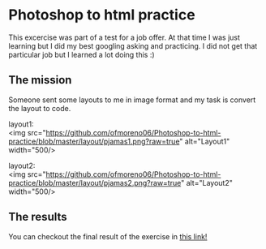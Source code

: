# Photoshop to html practice

This excercise was part of a test for a job offer. At that time I was just learning but I did my best googling asking and practicing. I did not get that particular job but I learned a lot doing this :)

## The mission

Someone sent some layouts to me in image format and my task is convert the layout to code.  

layout1:   
<img src="https://github.com/ofmoreno06/Photoshop-to-html-practice/blob/master/layout/pjamas1.png?raw=true" 
alt="Layout1" width="500/></a>

layout2:   
<img src="https://github.com/ofmoreno06/Photoshop-to-html-practice/blob/master/layout/pjamas2.png?raw=true" 
alt="Layout2" width="500/></a>

## The results

You can checkout the final result of the exercise in [this link!](https://ofmoreno06.github.io/Photoshop-to-html-practice/)
